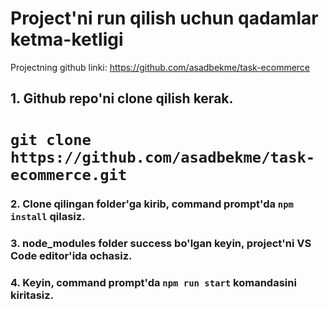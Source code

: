 # Project'ni run qilish uchun qadamlar ketma-ketligi

Projectning github linki: https://github.com/asadbekme/task-ecommerce

## 1. Github repo'ni clone qilish kerak.
# `git clone https://github.com/asadbekme/task-ecommerce.git`

### 2. Clone qilingan folder'ga kirib, command prompt'da `npm install` qilasiz.

### 3. node_modules folder success bo'lgan keyin, project'ni VS Code editor'ida ochasiz.

### 4. Keyin, command prompt'da `npm run start` komandasini kiritasiz.



